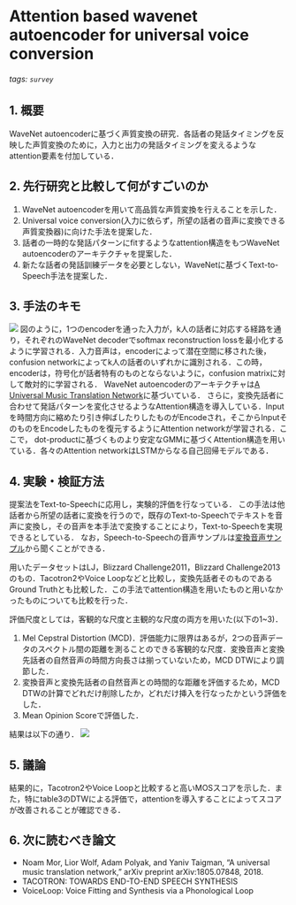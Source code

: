 # Attention based wavenet autoencoder for universal voice conversion
###### tags: `survey`

## 1. 概要
WaveNet autoencoderに基づく声質変換の研究．各話者の発話タイミングを反映した声質変換のために，入力と出力の発話タイミングを変えるようなattention要素を付加している．


## 2. 先行研究と比較して何がすごいのか
1. WaveNet autoencoderを用いて高品質な声質変換を行えることを示した．
2. Universal voice conversion(入力に依らず，所望の話者の音声に変換できる声質変換器)に向けた手法を提案した．
3. 話者の一時的な発話パターンにfitするようなattention構造をもつWaveNet autoencoderのアーキテクチャを提案した．
4. 新たな話者の発話訓練データを必要としない，WaveNetに基づくText-to-Speech手法を提案した．

## 3. 手法のキモ
![](https://i.imgur.com/hzMkTXM.png)
図のように，1つのencoderを通った入力が，k人の話者に対応する経路を通り，それぞれのWaveNet decoderでsoftmax reconstruction lossを最小化するように学習される．入力音声は，encoderによって潜在空間に移された後，confusion networkによってk人の話者のいずれかに識別される．この時，encoderは，符号化が話者特有のものとならないように，confusion matrixに対して敵対的に学習される．
WaveNet autoencoderのアーキテクチャは[A Universal Music Translation Network](https://arxiv.org/abs/1805.07848)に基づいている．
さらに，変換先話者に合わせて発話パターンを変化させるようなAttention構造を導入している．Inputを時間方向に縮めたり引き伸ばしたりしたものがEncodeされ，そこからInputそのものをEncodeしたものを復元するようにAttention networkが学習される．ここで， dot-productに基づくものより安定なGMMに基づくAttention構造を用いている．各々のAttention networkはLSTMからなる自己回帰モデルである．

## 4. 実験・検証方法
提案法をText-to-Speechに応用し，実験的評価を行なっている．
この手法は他話者から所望の話者に変換を行うので，既存のText-to-Speechでテキストを音声に変換し，その音声を本手法で変換することにより，Text-to-Speechを実現できるとしている．
なお，Speech-to-Speechの音声サンプルは[変換音声サンプル](https://voiceconversion.github.io)から聞くことができる．

用いたデータセットはLJ，Blizzard Challenge2011，Blizzard Challenge2013のもの．Tacotron2やVoice Loopなどと比較し，変換先話者そのものであるGround Truthとも比較した．この手法でattention構造を用いたものと用いなかったものについても比較を行った．

評価尺度としては，客観的な尺度と主観的な尺度の両方を用いた(以下の1~3)．
1. Mel Cepstral Distortion (MCD)．評価能力に限界はあるが，2つの音声データのスペクトル間の距離を測ることのできる客観的な尺度．変換音声と変換先話者の自然音声の時間方向長さは揃っていないため，MCD DTWにより調節した．
2. 変換音声と変換先話者の自然音声との時間的な距離を評価するため，MCD DTWの計算でどれだけ削除したか，どれだけ挿入を行なったかという評価をした．
3. Mean Opinion Scoreで評価した．

結果は以下の通り．
![](https://i.imgur.com/emVOns2.png)

## 5. 議論
結果的に，Tacotron2やVoice Loopと比較すると高いMOSスコアを示した．また，特にtable3のDTWによる評価で，attentionを導入することによってスコアが改善されることが確認できる．

## 6. 次に読むべき論文
- Noam Mor, Lior Wolf, Adam Polyak, and Yaniv Taigman, “A universal music translation network,” arXiv preprint arXiv:1805.07848, 2018.
- TACOTRON: TOWARDS END-TO-END SPEECH SYNTHESIS
- VoiceLoop: Voice Fitting and Synthesis via a Phonological Loop